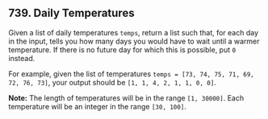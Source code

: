 ## 739. Daily Temperatures

Given a list of daily temperatures ```temps```, return a list such that, for each day in the input, tells you how many days you would have to wait until a warmer temperature. If there is no future day for which this is possible, put ```0``` instead.

For example, given the list of temperatures ```temps = [73, 74, 75, 71, 69, 72, 76, 73]```, your output should be ```[1, 1, 4, 2, 1, 1, 0, 0]```.

**Note:** The length of temperatures will be in the range ```[1, 30000]```. Each temperature will be an integer in the range ```[30, 100]```.